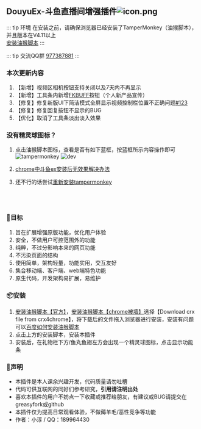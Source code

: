## DouyuEx-斗鱼直播间增强插件![icon.png](https://img.douyucdn.cn/data/yuba/weibo/2020/02/18/202002182111554630626652946.png)

::: tip 环境
在安装之前，请确保浏览器已经安装了TamperMonkey（油猴脚本），并且版本在V4.11以上  
[安装油猴脚本](https://www.tampermonkey.net/)
:::

::: tip 交流QQ群
[977387881](http://qm.qq.com/cgi-bin/qm/qr?_wv=1027&k=HOWqcuStR3SXg2kbxPawezFZ5K5SxJUQ&authKey=PiGdjnn6CBs5W5d6raXA10E1AJ9B2NiQD9h9j36iQX6zqIsLL5TZeeDWqK0%2BTxYm&noverify=0&group_code=977387881)
:::

<download />
<!-- <advertisement /> -->

### 本次更新内容
1. 【新增】视频区相机按钮支持关闭以及7天内不再显示
2. 【新增】工具条内新增[FKBUFF](https://fkbuff.com/)按钮（个人新产品宣传）
3. 【修复】修复新版UI下简洁模式全屏显示视频控制栏位置不正确问题[#123](https://github.com/qianjiachun/douyuEx/pull/123)
4. 【修复】修复回复按钮不显示的BUG
5. 【优化】取消了工具条淡出淡入效果



### 没有精灵球图标？
1. 点击油猴脚本图标，查看是否有如下蓝框，按蓝框所示内容操作即可
![tampermonkey](https://s1.imagehub.cc/images/2024/11/05/952021a57d03a82bf99c33fa360f93f7.png)
![dev](https://s1.imagehub.cc/images/2024/11/18/36658677e409160586b874ffc0f7a354.png)
  
2. [chrome中斗鱼ex安装后无效果解决办法](https://www.bilibili.com/opus/1098520091678474243)

3. 还不行的话尝试[重新安装tampermonkey](https://microsoftedge.microsoft.com/addons/detail/%E7%AF%A1%E6%94%B9%E7%8C%B4/iikmkjmpaadaobahmlepeloendndfphd)

  
<br/>
<br/>
<bilibili/>

### 🎯目标
1. 旨在扩展增强原版功能，优化用户体验
2. 安全，不做用户可控范围外的功能
3. 纯粹，不过分影响本来的网页功能
4. 不污染页面的结构
5. 使用简单，架构轻量，功能实用，交互友好
6. 集合移动端、客户端、web端特色功能            
7. 原生代码，开发架构易扩展，易维护

### 📦安装
1. [安装油猴脚本【官方】](https://www.tampermonkey.net/)，[安装油猴脚本【chrome被墙】](https://www.crx4chrome.com/crx/1429/)选择【Download crx file from crx4chrome】，将下载后的文件拖入浏览器进行安装，安装有问题可以[百度如何安装油猴脚本](https://www.baidu.com/s?wd=%E5%A6%82%E4%BD%95%E5%AE%89%E8%A3%85tampermonkey)
2. 点击上方的安装脚本，安装本插件
3. 安装后，在礼物栏下方/鱼丸鱼翅左方会出现一个精灵球图标，点击显示功能条

### 🚀声明
- 本插件是本人课余兴趣开发，代码质量请勿吐槽
- 代码可供互联网的同好们参考研究，**引用请注明出处**
- 喜欢本插件的用户不妨点一下收藏或推荐给朋友，有建议或BUG请提交在greasyfork或github
- 本插件仅为提高日常观看体验，不做薅羊毛/恶性竞争等功能
- 作者：小淳 / QQ：189964430
